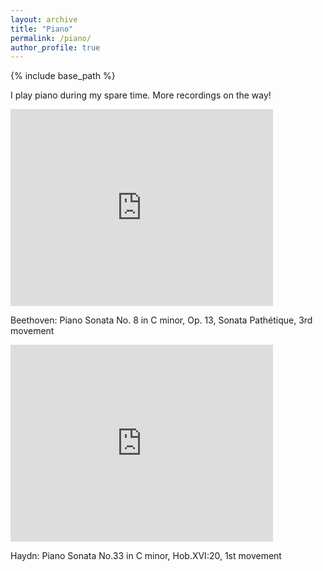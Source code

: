 ```yaml
---
layout: archive
title: "Piano"
permalink: /piano/
author_profile: true
---
```


{% include base_path %}


I play piano during my spare time. More recordings on the way!



<iframe
    width="420"
    height="315"
    src="https://youtu.be/embed/Kyv_HQHiVLY"
    frameborder="0"
    allowfullscreen
>
</iframe>

Beethoven: Piano Sonata No. 8 in C minor, Op. 13, Sonata Pathétique, 3rd movement

<iframe
    width="420"
    height="315"
    src="https://youtu.be/embed/5wyIMhr94B4"
    frameborder="0"
    allowfullscreen
>
</iframe>

Haydn: Piano Sonata No.33 in C minor, Hob.XVI:20, 1st movement








